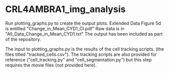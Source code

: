 # CRL4AMBRA1_img_analysis

Run plotting_graphs.py to create the output plots.  Extended Data Figure 5d is entitled "Change_in_Mean_CYD1_CI.pdf"  Raw data is in "All_Data_Change_in_Mean_CYD1.txt"  The output has been included as part of the repository. 

The input to plotting_graphs.py is the results of the cell tracking scripts.  (the files titled "tracked_cells.csv").  The tracking scripts are also provided for reference ("cell_tracking.py" and "cell_segmentation.py") but this step requires the movie files (not provided here).

